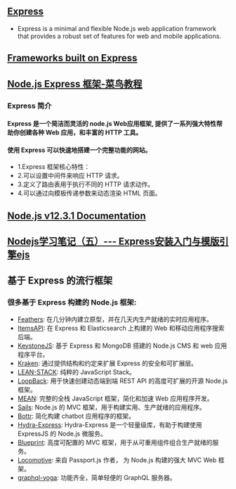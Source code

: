## [Express](http://expressjs.com)
* Express is a minimal and flexible Node.js web application framework that provides a robust set of features for web and mobile applications.
## [Frameworks built on Express](http://www.expressjs.com.cn/resources/frameworks.html)
## [Node.js Express 框架-菜鸟教程](https://www.runoob.com/nodejs/nodejs-express-framework.html)
### Express 简介
#### Express 是一个简洁而灵活的 node.js Web应用框架, 提供了一系列强大特性帮助你创建各种 Web 应用，和丰富的 HTTP 工具。
#### 使用 Express 可以快速地搭建一个完整功能的网站。
* 1.Express 框架核心特性：
* 2.可以设置中间件来响应 HTTP 请求。
* 3.定义了路由表用于执行不同的 HTTP 请求动作。
* 4.可以通过向模板传递参数来动态渲染 HTML 页面。

## [Node.js v12.3.1 Documentation](https://nodejs.org/api/http.html)
## [Nodejs学习笔记（五）--- Express安装入门与模版引擎ejs](https://www.cnblogs.com/zhongweiv/p/nodejs_express.html)

## 基于 Express 的流行框架
### 很多基于 Express 构建的 Node.js 框架:
* [Feathers](http://feathersjs.com/): 在几分钟内建立原型，并在几天内生产就绪的实时应用程序。
* [ItemsAPI](https://www.itemsapi.com/): 在 Express 和 Elasticsearch 上构建的 Web 和移动应用程序搜索后端。
* [KeystoneJS](http://keystonejs.com/): 基于 Express 和 MongoDB 搭建的 Node.js CMS 和 web 应用程序平台。
* [Kraken](http://krakenjs.com/): 通过提供结构和约定来扩展 Express 的安全和可扩展层。
* [LEAN-STACK](http://lean-stack.io/): 纯粹的 JavaScript Stack。
* [LoopBack](http://loopback.io/): 用于快速创建动态端到端 REST API 的高度可扩展的开源 Node.js 框架。
* [MEAN](http://mean.io/): 完整的全栈 JavaScript 框架，简化和加速 Web 应用程序开发。
* [Sails](http://sailsjs.org/): Node.js 的 MVC 框架，用于构建实用、生产就绪的应用程序。
* [Bottr](http://bottr.co/): 简化构建 chatbot 应用程序的框架。
* [Hydra-Express](https://github.com/flywheelsports/fwsp-hydra-express): Hydra-Express 是一个轻量级库，有助于构建使用 ExpressJS 的 Node.js 微服务。
* [Blueprint](http://github.com/onehilltech/blueprint): 高度可配置的 MVC 框架，用于从可重用组件组合生产就绪的服务。
* [Locomotive](http://locomotivejs.org/): 来自 Passport.js 作者， 为 Node.js 构建的强大 MVC Web 框架。
* [graphql-yoga](graphql-yoga): 功能齐全，简单轻便的 GraphQL 服务器。

